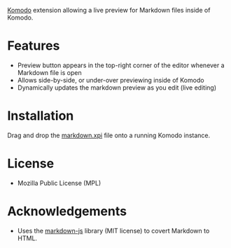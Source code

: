 [Komodo](http://www.activestate.com/komodo) extension allowing a live preview for Markdown files inside of Komodo.

# Features

- Preview button appears in the top-right corner of the editor whenever a Markdown file is open
- Allows side-by-side, or under-over previewing inside of Komodo
- Dynamically updates the markdown preview as you edit (live editing)

# Installation

Drag and drop the [markdown.xpi](releases/markdown-viewer-0.1-ko.xpi?raw=true]) file onto a running Komodo instance.

# License

- Mozilla Public License (MPL)

# Acknowledgements

- Uses the [markdown-js](https://github.com/evilstreak/markdown-js) library (MIT license) to covert Markdown to HTML.
